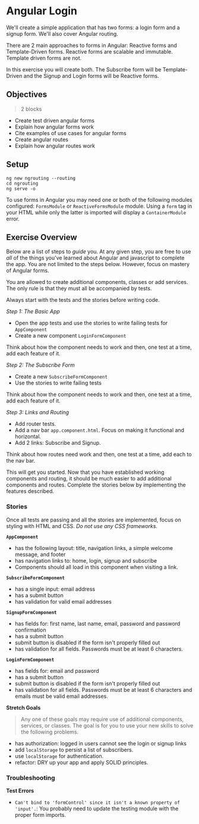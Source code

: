 # Angular Login

We'll create a simple application that has two forms: a login form and a signup form. We'll also cover Angular routing.

There are 2 main approaches to forms in Angular: Reactive forms and Template-Driven forms. Reactive forms are scalable and immutable. Template driven forms are not.

In this exercise you will create both. The Subscribe form will be Template-Driven and the Signup and Login forms will be Reactive forms.

## Objectives
> 2 blocks

* Create test driven angular forms
* Explain how angular forms work
* Cite examples of use cases for angular forms
* Create angular routes
* Explain how angular routes work

## Setup

``` 
ng new ngrouting --routing
cd ngrouting
ng serve -o
```

To use forms in Angular you may need one or both of the following modules configured: `FormsModule` or `ReactiveFormsModule` module. Using a `form` tag in your HTML while only the latter is imported will display a `ContainerModule` error.

## Exercise Overview

Below are a list of steps to *guide* you. At any given step, you are free to use *all* of the things you've learned about Angular and javascript to complete the app. You are not limited to the steps below. However, focus on mastery of Angular forms.

You are allowed to create additional components, classes or add services. The only rule is that they must all be accompanied by tests.

Always start with the tests and the stories before writing code.

*Step 1: The Basic App*
* Open the app tests and use the stories to write failing tests for `AppComponent`
* Create a new component `LoginFormComponent`

Think about how the component needs to work and then, one test at a time, add each feature of it.

*Step 2: The Subscribe Form*
* Create  a new `SubscribeFormComponent`
* Use the stories to write failing tests

Think about how the component needs to work and then, one test at a time, add each feature of it.

*Step 3: Links and Routing*

* Add router tests.
* Add a nav bar `app.component.html`. Focus on making it functional and horizontal.
* Add 2 links: Subscribe and Signup.

Think about how routes need work and then, one test at a time, add each to the nav bar.

This will get you started. Now that you have established working components and routing, it should be much easier to add additional components and routes. Complete the stories below by implementing the features described.

### Stories

Once all tests are passing and all the stories are implemented, focus on styling with HTML and CSS. *Do not use any CSS frameworks.*

**`AppComponent`**
- has the following layout: title, navigation links, a simple welcome message, and footer
- has navigation links to: home, login, signup and subscribe
- Components should all load in this component when visiting a link.

**`SubscribeFormComponent`**
- has a single input: email address
- has a submit button
- has validation for valid email addresses

**`SignupFormComponent`**
- has fields for: first name, last name, email, password and password confirmation
- has a submit button
- submit button is disabled if the form isn't properly filled out
- has validation for all fields. Passwords must be at least 6 characters.

**`LoginFormComponent`**
- has fields for: email and password
- has a submit button
- submit button is disabled if the form isn't properly filled out
- has validation for all fields. Passwords must be at least 6 characters and emails must be valid email addresses.

**Stretch Goals**
> Any one of these goals may require use of additional components, services, or classes. The goal is for you to use your new skills to solve the following problems.

- has authorization: logged in users cannot see the login or signup links
- add `localStorage` to persist a list of subscribers.
- use `localStorage` for authentication.
- refactor: DRY up your app and apply SOLID principles.

### Troubleshooting

**Test Errors**
- `Can't bind to 'formControl' since it isn't a known property of 'input'.`: You probably need to update the testing module with the proper form imports.
